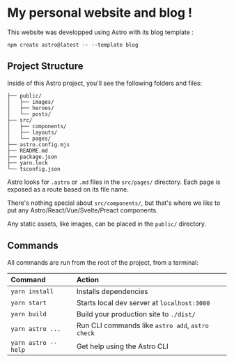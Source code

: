 # My personal website and blog !

This website was developped using Astro with its blog template :

```
npm create astro@latest -- --template blog
```

## Project Structure

Inside of this Astro project, you'll see the following folders and files:

```
├── public/
│   ├── images/
│   ├── heroes/
│   └── posts/
├── src/
│   ├── components/
│   ├── layouts/
│   └── pages/
├── astro.config.mjs
├── README.md
├── package.json
├── yarn.lock
└── tsconfig.json
```

Astro looks for `.astro` or `.md` files in the `src/pages/` directory. Each page is exposed as a route based on its file name.

There's nothing special about `src/components/`, but that's where we like to put any Astro/React/Vue/Svelte/Preact components.

Any static assets, like images, can be placed in the `public/` directory.

## Commands

All commands are run from the root of the project, from a terminal:

| Command                 | Action                                           |
| :---------------------- | :----------------------------------------------- |
| `yarn install`          | Installs dependencies                            |
| `yarn start`            | Starts local dev server at `localhost:3000`      |
| `yarn build`            | Build your production site to `./dist/`          |
| `yarn astro ...`        | Run CLI commands like `astro add`, `astro check` |
| `yarn astro --help`     | Get help using the Astro CLI                     |